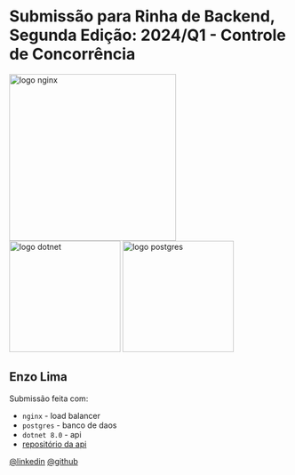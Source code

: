 # Submissão para Rinha de Backend, Segunda Edição: 2024/Q1 - Controle de Concorrência

<img src="https://upload.wikimedia.org/wikipedia/commons/c/c5/Nginx_logo.svg" alt="logo nginx" width="300" height="auto">
<br />
<img src="https://upload.wikimedia.org/wikipedia/commons/7/7d/Microsoft_.NET_logo.svg" alt="logo dotnet" width="200" height="auto">
<img src="https://upload.wikimedia.org/wikipedia/commons/2/29/Postgresql_elephant.svg" alt="logo postgres" width="200" height="auto">


## Enzo Lima
Submissão feita com:
- `nginx` - load balancer
- `postgres` - banco de daos
- `dotnet 8.0` - api
- [repositório da api](https://github.com/limaenz/rinha-de-backend-2024-q1-dotnet)

[@linkedin](https://www.linkedin.com/in/enzolima/)
[@github](https://github.com/limaenz/)